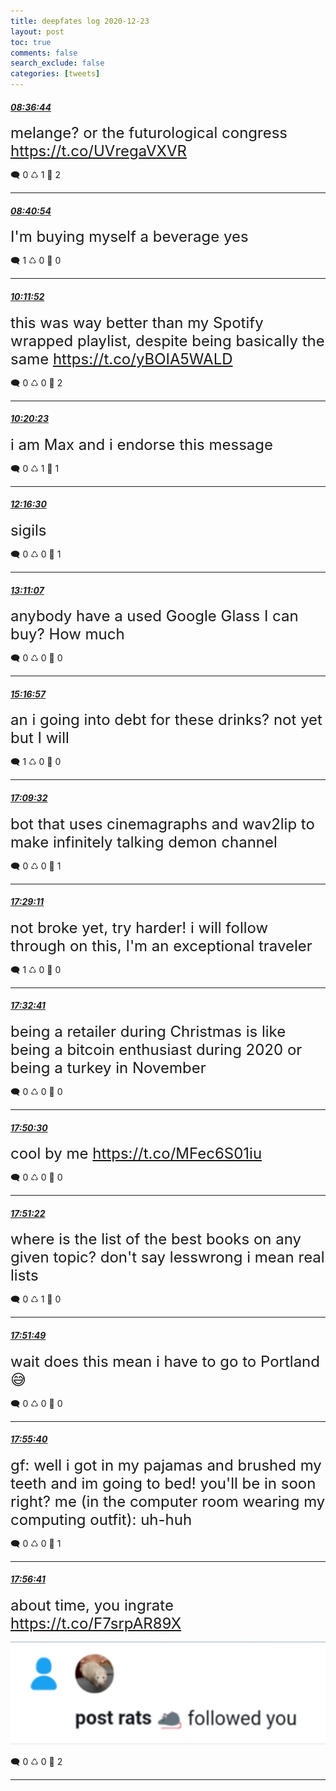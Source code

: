 ```yaml
---
title: deepfates log 2020-12-23
layout: post
toc: true
comments: false
search_exclude: false
categories: [tweets]
---
```



#### <a href = "https://twitter.com/deepfates/status/1341769720635146242">*08:36:44*</a>

<font size="5">melange? or the futurological congress   https://t.co/UVregaVXVR</font>



🗨️ 0 ♺ 1 🤍  2   

---
    
#### <a href = "https://twitter.com/deepfates/status/1341770768363868160">*08:40:54*</a>

<font size="5">I'm buying myself a beverage yes</font>



🗨️ 1 ♺ 0 🤍  0   

---
    
#### <a href = "https://twitter.com/deepfates/status/1341793659050553344">*10:11:52*</a>

<font size="5">this was way better than my Spotify wrapped playlist, despite being basically the same   https://t.co/yBOIA5WALD</font>



🗨️ 0 ♺ 0 🤍  2   

---
    
#### <a href = "https://twitter.com/deepfates/status/1341795801337450497">*10:20:23*</a>

<font size="5">i am Max and i endorse this message</font>



🗨️ 0 ♺ 1 🤍  1   

---
    
#### <a href = "https://twitter.com/deepfates/status/1341825026123653120">*12:16:30*</a>

<font size="5">sigils</font>



🗨️ 0 ♺ 0 🤍  1   

---
    
#### <a href = "https://twitter.com/deepfates/status/1341838770459459584">*13:11:07*</a>

<font size="5">anybody have a used Google Glass I can buy? How much</font>



🗨️ 0 ♺ 0 🤍  0   

---
    
#### <a href = "https://twitter.com/deepfates/status/1341870436041146368">*15:16:57*</a>

<font size="5">an i going into debt for these drinks? not yet but I will</font>



🗨️ 1 ♺ 0 🤍  0   

---
    
#### <a href = "https://twitter.com/deepfates/status/1341898767608365056">*17:09:32*</a>

<font size="5">bot that uses cinemagraphs and wav2lip to make infinitely talking demon channel</font>



🗨️ 0 ♺ 0 🤍  1   

---
    
#### <a href = "https://twitter.com/deepfates/status/1341903714437615616">*17:29:11*</a>

<font size="5">not broke yet, try harder! i will follow through on this, I'm an exceptional traveler</font>



🗨️ 1 ♺ 0 🤍  0   

---
    
#### <a href = "https://twitter.com/deepfates/status/1341904594247569409">*17:32:41*</a>

<font size="5">being a retailer during Christmas is like being a bitcoin enthusiast during 2020  or being a turkey in November</font>



🗨️ 0 ♺ 0 🤍  0   

---
    
#### <a href = "https://twitter.com/deepfates/status/1341909077253738496">*17:50:30*</a>

<font size="5">cool by me  https://t.co/MFec6S01iu</font>



🗨️ 0 ♺ 0 🤍  0   

---
    
#### <a href = "https://twitter.com/deepfates/status/1341909296527773696">*17:51:22*</a>

<font size="5">where is the list of the best books on any given topic? don't say lesswrong i mean real lists</font>



🗨️ 0 ♺ 1 🤍  0   

---
    
#### <a href = "https://twitter.com/deepfates/status/1341909409383903232">*17:51:49*</a>

<font size="5">wait does this mean i have to go to Portland 😅</font>



🗨️ 0 ♺ 0 🤍  0   

---
    
#### <a href = "https://twitter.com/deepfates/status/1341910377739636736">*17:55:40*</a>

<font size="5">gf: well i got in my pajamas and brushed my teeth and im going to bed! you'll be in soon right?  me (in the computer room wearing my computing outfit): uh-huh</font>



🗨️ 0 ♺ 0 🤍  1   

---
    
#### <a href = "https://twitter.com/deepfates/status/1341910633776775168">*17:56:41*</a>

<font size="5">about time, you ingrate  https://t.co/F7srpAR89X</font>

![image from twitter](/images/from_twitter/Ep9smrpVEAEPJqo.jpg)


🗨️ 0 ♺ 0 🤍  2   

---
    
            


